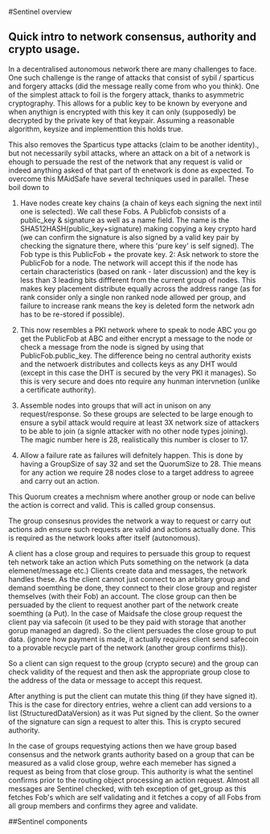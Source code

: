 #Sentinel overview

## Quick intro to network consensus, authority and crypto usage.

In a decentralised autonomous network there are many challenges to face. One such challenge is the range of attacks that consist of sybil / sparticus and forgery attacks (did the message really come from who you think). One of the simplest attack to foil is the forgery attack, thanks to asymmetric cryptography. This allows for a public key to be known by everyone and when anythign is encrypted with this key it can only (supposedly) be decrypted by the private key of that keypair. Assuming a reasonable algorithm, keysize and implementtion this holds true. 

This also removes the Sparticus type attacks (claim to be another identity)., but not necessarily sybil attacks, where an attack on a bit of a network is ehough to persuade the rest of the network that any request is valid or indeed anything asked of that part of th enetwork is done as expected. To overcome this MAidSafe have several techniques used in parallel. These boil down to 

1. Have nodes create key chains (a chain of keys each signing the next intil one is selected). We call these Fobs. A Publicfob consists of a public_key & signature as well as a name field. The name is the SHA512HASH(public_key+signature) making copying a key crypto hard (we can confirm the signature is also signed by a valid key pair by checking the signature there, where this 'pure key' is self signed). The Fob type is this PublicFob + the provate key.
2: Ask network to store the PublicFob for a node. The network will accept this if the node has certain characteristics (based on rank - later discussion) and the key is less than 3 leading bits diffferent from the current group of nodes. This makes key placement distribute equally across the address range (as for rank consider only a single non ranked node allowed per group, and failure to increase rank means the key is deleted form the network adn has to be re-stored if possible). 

3. This now resembles a PKI network where to speak to node ABC you go get the PublicFob at ABC and either encrypt a message to the node or check a message from the node is signed by using that PublicFob.public_key. The difference being no central authority exists and the netwoerk distributes and collects keys as any DHT would (except in this case the DHT is secured by the very PKI it manages). So this is very secure and does nto require any hunman intervnetion (unlike a certificate authority). 

4. Assemble nodes into groups that will act in unison on any request/response. So these groups are selected to be large enough to ensure a sybil attack would require at least 3X network size of attackers to be able to join (a signle attacker with no other node types joining). The magic number here is 28, realistically this number is closer to 17. 

5. Allow a failure rate as failures will defnitely happen. This is done by having a GroupSize of say 32 and set the QuorumSize to 28. Thie means for any action we require 28 nodes close to a target address to agreee and carry out an action. 

This Quorum creates a mechnism where another group or node can belive the action is correct and valid. This is called group consensus. 

The group consesnus provides the network a way to request or carry out actions adn ensure such requests are valid and actions actually done. This is required as the network looks after itself (autonomous). 

A client has a close group and requires to persuade this group to request teh network take an action which Puts something on the network (a data elemenet/message etc.) Clients create data and messages, the network handles these. As the client cannot just connect to an arbitary group and demand soemthing be done, they connect to their close group and register themselves (with their Fob) an account. The close group can then be persuaded by the client to request another part of the network create soemthing (a Put). In the case of Maidsafe the close group request the client pay via safecoin (it used to be they paid with storage that another gorup managed an dagred). So the client persuades the close group to put data. (ignore how payment is made, it actually requires client send safecoin to a provable recycle part of the network (another group confirms this)).

So a client can sign request to the group (crypto secure) and the group can check validity of the request and then ask the appropriate group close to the address of the data or message to accept this request. 

After anything is put the client can mutate this thing (if they have signed it). This is the case for directory entries, wehre a client can add versions to a list (StructuredDataVersion) as it was Put signed by the client. So the owner of the signature can sign a request to alter this. This is crypto secured authority. 

In the case of groups requestying actions then we have group based consensus and the network grants authority based on a group that can be measured as a valid close group, wehre each memeber has signed a request as being from that close group. This authority is what the sentinel confirms prior to the routing object processing an action request. 
Almost all messages are Sentinel checked, with teh exception of get_group as this fetches Fob's which are self validating and it fetches a copy of all Fobs from all group members and confirms they agree and validate. 

##Sentinel components


